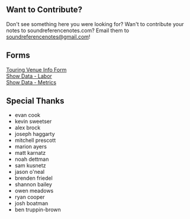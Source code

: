 ## Want to Contribute?
Don't see something here you were looking for? Wan't to contribute your notes to soundreferencenotes.com? Email them to soundreferencenotes@gmail.com!


## Forms
[Touring Venue Info Form](https://forms.gle/5FVn7zZnUfzPTiZp6)\
[Show Data - Labor]()\
[Show Data - Metrics]()



## Special Thanks
* evan cook
* kevin sweetser
* alex brock
* joseph haggarty
* mitchell prescott
* marion ayers
* matt karnatz
* noah dettman
* sam kusnetz
* jason o'neal
* brenden friedel
* shannon bailey
* owen meadows
* ryan cooper
* josh boatman
* ben truppin-brown